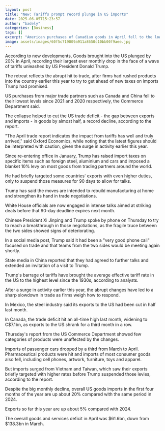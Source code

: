 ```yaml
---
layout: post
title: "New: Tariffs prompt record plunge in US imports"
date: 2025-06-05T15:23:57
author: "badely"
categories: [Business]
tags: []
excerpt: "American purchases of Canadian goods in April fell to the lowest level since 2021."
image: assets/images/60f5c719009a911a8650c10bb00f9aee.jpg
---
```


According to new developments, Goods brought into the US plunged by 20% in April, recording their largest ever monthly drop in the face of a wave of tariffs unleashed by US President Donald Trump.

The retreat reflects the abrupt hit to trade, after firms had rushed products into the country earlier this year to try to get ahead of new taxes on imports Trump had promised.

US purchases from major trade partners such as Canada and China fell to their lowest levels since 2021 and 2020 respectively, the Commerce Department said.

The collapse helped to cut the US trade deficit - the gap between exports and imports - in goods by almost half, a record decline, according to the report. 

"The April trade report indicates the impact from tariffs has well and truly arrived," said Oxford Economics, while noting that the latest figures should be interpreted with caution, given the surge in activity earlier this year. 

Since re-entering office in January, Trump has raised import taxes on specific items such as foreign steel, aluminium and cars and imposed a blanket 10% levy on most goods from trading partners around the world. 

He had briefly targeted some countries' exports with even higher duties, only to suspend those measures for 90 days to allow for talks. 

Trump has said the moves are intended to rebuild manufacturing at home and strengthen its hand in trade negotiations. 

White House officials are now engaged in intense talks aimed at striking deals before that 90-day deadline expires next month.

Chinese President Xi Jinping and Trump spoke by phone on Thursday to try to reach a breakthrough in those negotiations, as the fragile truce between the two sides showed signs of deteriorating. 

In a social media post, Trump said it had been a "very good phone call" focused on trade and that teams from the two sides would be meeting again shortly.

State media in China reported that they had agreed to further talks and extended an invitation of a visit to Trump.

Trump's barrage of tariffs have brought the average effective tariff rate in the US to the highest level since the 1930s, according to analysts.

After a surge in activity earlier this year, the abrupt changes have led to a sharp slowdown in trade as firms weigh how to respond.

In Mexico, the steel industry said its exports to the US had been cut in half last month. 

In Canada, the trade deficit hit an all-time high last month, widening to C$7.1bn, as exports to the US shrank for a third month in a row. 

Thursday's report from the US Commerce Department showed few categories of products were unaffected by the changes. 

Imports of passenger cars dropped by a third from March to April. Pharmaceutical products were hit and imports of most consumer goods also fell, including cell phones, artwork, furniture, toys and apparel. 

But imports surged from Vietnam and Taiwan, which saw their exports briefly targeted with higher rates before Trump suspended those levies, according to the report.

Despite the big monthly decline, overall US goods imports in the first four months of the year are up about 20% compared with the same period in 2024. 

Exports so far this year are up about 5% compared with 2024.

The overall goods and services deficit in April was $61.6bn, down from $138.3bn in March. 

